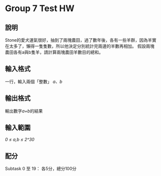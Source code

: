 # Group 7 Test HW

## 說明
  Stone的愛犬運氣很好，抽到了兩塊農田，過了數年後，各有一些羊群，因為羊實在太多了，懶得一隻隻數，所以他決定分別統計完兩邊的羊數再相加。
  假設兩塊農田各有a與b隻羊，請計算兩塊農田羊數目的總和。
## 輸入格式
  一行，輸入兩個「整數」 *a、b*
## 輸出格式
  輸出數字*a+b*的結果
## 輸入範圍
  *0 ≤ a,b ≤ 2^30*
## 配分
  Subtask 0 至 19： 各5分，總分100分
